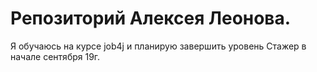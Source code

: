 # Репозиторий Алексея Леонова.

Я обучаюсь на курсе job4j и планирую завершить уровень Стажер в начале сентября 19г.



